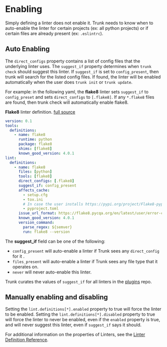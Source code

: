 # Enabling

Simply defining a linter does not enable it. Trunk needs to know when to auto-enable the linter for certain projects (ex: all python projects) or if certain files are already present (ex: `.eslintrc`).

## Auto Enabling

The `direct_configs` property contains a list of config files that the underlying linter uses. The `suggest_if` property determines when `trunk check` should suggest this linter. If `suggest_if` is set to `config_present`, then trunk will search for the listed config files. If found, the linter will be enabled automatically when the user does `trunk init` or `trunk update`.

For example: in the following yaml, the **flake8** linter sets `suggest_if` to `config_preset` and sets `direct_configs` to `[.flake8]`. If any `*.flake8` files are found, then trunk check will automatically enable flake8.

**Flake8** linter definition. [full source](https://github.com/trunk-io/plugins/blob/main/linters/flake8/plugin.yaml)

```yaml
version: 0.1
tools:
  definitions:
    - name: flake8
      runtime: python
      package: flake8
      shims: [flake8]
      known_good_version: 4.0.1
lint:
  definitions:
    - name: flake8
      files: [python]
      tools: [flake8]
      direct_configs: [.flake8]
      suggest_if: config_present
      affects_cache:
        - setup.cfg
        - tox.ini
        # In case the user installs https://pypi.org/project/Flake8-pyproject/
        - pyproject.toml
      issue_url_format: https://flake8.pycqa.org/en/latest/user/error-codes.html
      known_good_version: 4.0.1
      version_command:
        parse_regex: ${semver}
        run: flake8 --version

```

The **suggest\_if** field can be one of the following:

* `config_present` will auto-enable a linter if Trunk sees any `direct_config` for it .
* `files_present` will auto-enable a linter if Trunk sees any file type that it operates on.
* `never` will never auto-enable this linter.

Trunk curates the values of `suggest_if` for all linters in the [plugins](https://github.com/trunk-io/plugins) repo.

## Manually enabling and disabling

Setting the `lint.definitions[*].enabled` property to true will force the linter to be enabled. Setting the `lint.definitions[*].disabled` property to true will force the linter to never be enabled, even if the `enabled` property is true, and will never suggest this linter, even if `suggest_if` says it should.

For additional information on the properties of Linters, see the [Linter Definition Reference](reference/linter-definition.md).
